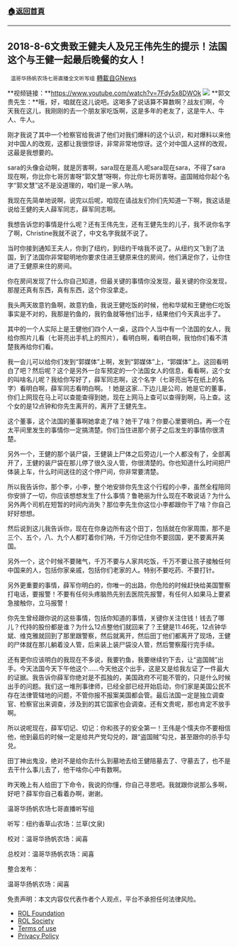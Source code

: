 ###  [:house:返回首頁](https://github.com/ourhimalayas/txt)
---


## 2018-8-6文贵致王健夫人及兄王伟先生的提示！法国这个与王健一起最后晚餐的女人！
` 温哥华扬帆农场七哥直播全文听写组` [轉載自GNews](https://gnews.org/zh-hans/2045356/)

**视频链接：**https://www.youtube.com/watch?v=7Fdy5x8DWOk
![](https://assets.gnews.org/wp-content/uploads/2022/02/image-2020.png)
**郭文贵先生：**哦，好，咱就在这儿说吧。这喝多了说话算不算数啊？战友们啊，今天我在这儿，我刚刚的去一个朋友家吃饭啊，这是多年的老友了，这是牛人、牛人、牛人。

刚才我说了其中一个检察官给我讲了他们对我们爆料的这个认识，和对爆料以来他对中国人的改观，这都让我很惊讶，非常非常地惊讶。这个对中国人这样的改观，这最是我想要的。

sara的头像会动啊，就是厉害啊，sara现在是高人呢sara现在sara，不得了sara现在啊，你比你七哥厉害呀“郭文慧”呀啊，你比你七哥厉害呀。盗国贼给你起个名字“郭文慧”这不是没道理的，咱们是一家人呐。

我现在先简单地说啊，说完以后呢，咱现在请战友们你们先知道一下啊，我这话是说给王健的夫人薛军同志，薛军同志啊。

我想告诉您的事情是什么呢？还有王伟先生，还有王健先生的儿子，我不说你名字了啊，Christine我就不说了，中文名字我就不说了。

当时你接到通知王夫人，你到了纽约，到纽约干啥我不说了。从纽约又飞到了法国，到了法国你非常聪明地你要求住进王健原来住的房间，他们满足你了，让你住进了王健原来住的房间。

你在房间发现了什么你自己知道，但最关键的事情你没发现，最关键的你没发现，那屋还真有东西，真有东西，这个你没拿走。

我头两天故意钓鱼啊，故意钓鱼，我说王健吃饭的时候，他和华斌和王健他仨吃饭事实是不对的，我那是钓鱼的，我钓鱼就等他们出手，结果他们今天真出手了。

其中的一个人实际上是王健他们四个人一桌，这四个人当中有一个法国的女人，我给你照片儿看（七哥亮出手机上的照片），看明白啊，看明白啊，我怕你们看不清楚我再给你们看。

我一会儿可以给你们发到“郭媒体”上啊，发到“郭媒体”上，“郭媒体”上。这回看明白了吧？然后呢？这个是另外一台车预定的一个法国女人的信息，看看啊，这个女的叫啥名儿呢？我给你写好了，薛军同志啊，这个名字（七哥亮出写在纸上的名字）看明白啊，薛军同志看明白啊。！她是这家…下边儿是公司，她是它的董事，你们上网现在马上可以查能查得到她，现在上网马上查可以查得到啊，马上查。这个女的是12点钟和你先生离开的，离开了王健先生。

这个董事，这个法国的董事啊她拿走了啥？她干了啥？你要心里要明白。再一个在太平间里发生的事情你一定搞清楚。你们当住进那个房子之后发生的事情你很清楚。

另外一个，王健的那个装尸袋，王健装上尸体之后旁边儿一个人都没有了，全部离开了，王健的装尸袋在那儿停了很久没人管，你很清楚的。你也知道什么时间把尸体装上车，什么时间送往的这个停尸间，你非常要清楚。

所以我告诉你，那个李，小李，整个地安排你先生这个行程的小李，虽然全程陪同你安排了一切，你应该想想发生了什么事情？鲁艳丽为什么现在不敢说话？为什么另外两个司机在短暂的时间内消失？那位李先生你这位小李都跟你干了啥？你自己好好想想。

然后说到这儿我告诉你，现在在你身边所有这个田丁，包括就在你家周围，那不是三个、五个，八、九个人都盯着你们呐，千万你记住你不要回国，更不要离开美国。

另外一个，这个时候不要赌气，千万不要与人家共吃饭，千万不要让孩子接触任何中国来的人，包括你家亲戚，包括你们老家的人。特别不要吃药、不要打针。

另外更重要的事情，薛军你明白的，你唯一的出路，你危险的时候赶快给美国警察打电话，要报警！不要有任何头疼脑热先别去医院先报警，有任何人如果马上要紧急接触你，立马报警！

你先生曾经跟你说的这些事情，包括你知道的事情，关键你关注住钱！钱去了哪儿？代持的股份都是谁？为什么12点整他们就回来了？王健是11:46死，12点钟华斌、维克雅就回到了那里跟警察，然后就离开，然后田丁他们都离开了现场，王健的尸体就在那儿躺着没人管，后来装上装尸袋没人管，然后警察履行完手续。

还有更你应该明白的我现在不多说，我要钓鱼，我要继续钓下去，让“盗国贼”出手。今天法国今天下午他这个……今天他这个出手，这是又是给我左证了一件最大的证据。我告诉你薛军你绝对是不孤独的，美国政府不可能不管的，只是什么时候出手的问题。我们这一堆刑事律师，已经全部已经开始启动，你们家是美国公民不存在法律管辖地的问题，不管你报不报案美国都会管。最后法国一定是独立调查官、检察官出来调查，涉及到的其它国家也会调查。还有文贵呢，那也肯定不放手啊。

所以说呢现在，薛军切记、切记：你和孩子的安全第一！王伟是个懦夫你不要相信他，他到最后的时候一定是给共产党勾兑的，跟“盗国贼”勾兑，甚至跟你的杀手勾兑。

田丁神出鬼没，绝对不是给你去什么到墓地去给王健陪墓去了、守墓去了，也不是去干什么事儿去了，他干啥你心中有数啊。

昨天晚上有人给田丁下命令，我说的你懂，你自己寻思吧。我就跟你说那么多啊，好吧？薛军你自己看着办啊，谢谢。

温哥华扬帆农场七哥直播听写组

听写：纽约香草山农场：兰草(文泉)

校对：温哥华扬帆农场：闻喜

总校对：温哥华扬帆农场：闻喜

整合发布：

温哥华扬帆农场：闻喜

 

免责声明：本文内容仅代表作者个人观点，平台不承担任何法律风险。

- [ROL Foundation](https://rolfoundation.org/)
- [ROL Society](https://rolsociety.org/)
- [Terms of use](https://gnews.org/terms-of-use-3/)
- [Privacy Policy](https://gnews.org/privacy-policy/)
